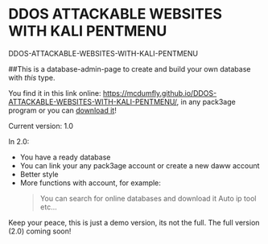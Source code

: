 # DDOS ATTACKABLE WEBSITES WITH KALI PENTMENU
DDOS-ATTACKABLE-WEBSITES-WITH-KALI-PENTMENU

##This is a database-admin-page to create and build your own database with *this* type.

You find it in this link online: https://mcdumfly.github.io/DDOS-ATTACKABLE-WEBSITES-WITH-KALI-PENTMENU/,
in any pack3age program or you can [download it](https://github.com/McDumfly/DDOS-ATTACKABLE-WEBSITES-WITH-KALI-PENTMENU/archive/refs/heads/main.zip)!

Current version: 1.0

In 2.0:
  - You have a ready database
  - You can link your any pack3age account or create a new daww account
  - Better style
  - More functions with account, for example:
      > You can search for online databases and download it
      > Auto ip tool
      > etc...
      
Keep your peace, this is just a demo version, its not the full. The full version (2.0) coming soon!
